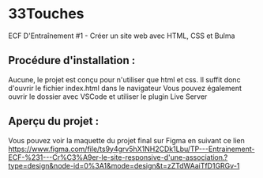 # 33Touches

ECF D'Entraînement #1 - Créer un site web avec HTML, CSS et Bulma

## Procédure d'installation :

Aucune, le projet est conçu pour n'utiliser que html et css.
Il suffit donc d'ouvrir le fichier index.html dans le navigateur
Vous pouvez également ouvrir le dossier avec VSCode et utiliser le plugin Live Server

## Aperçu du projet :

Vous pouvez voir la maquette du projet final sur Figma en suivant ce lien
https://www.figma.com/file/ts9y4grv5hX1NH2CDk1Lbu/TP---Entrainement-ECF-%231---Cr%C3%A9er-le-site-responsive-d'une-association.?type=design&node-id=0%3A1&mode=design&t=zZTdWAaiTfD1GRGv-1
